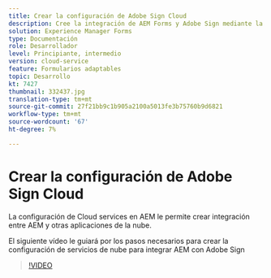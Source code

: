 ```yaml
---
title: Crear la configuración de Adobe Sign Cloud
description: Cree la integración de AEM Forms y Adobe Sign mediante la configuración de los servicios de nube.
solution: Experience Manager Forms
type: Documentación
role: Desarrollador
level: Principiante, intermedio
version: cloud-service
feature: Formularios adaptables
topic: Desarrollo
kt: 7427
thumbnail: 332437.jpg
translation-type: tm+mt
source-git-commit: 27f21bb9c1b905a2100a5013fe3b75760b9d6821
workflow-type: tm+mt
source-wordcount: '67'
ht-degree: 7%

---
```


# Crear la configuración de Adobe Sign Cloud

La configuración de Cloud services en AEM le permite crear integración entre AEM y otras aplicaciones de la nube.

El siguiente vídeo le guiará por los pasos necesarios para crear la configuración de servicios de nube para integrar AEM con Adobe Sign

>[!VIDEO](https://video.tv.adobe.com/v/332437?quality=12&learn=on)

